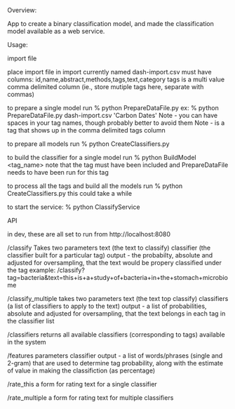 Overview:

App to create a binary classification model, and made the classification model available as a web service.

Usage:

import file

place import file in import
currently named dash-import.csv
must have columns:
id,name,abstract,methods,tags,text,category
tags is a multi value comma delimited column
(ie., store mutiple tags here, separate with commas)

to prepare a single model
run 
% python PrepareDataFile.py <importfilename> <tagname>
ex:
% python PrepareDataFile.py dash-import.csv 'Carbon Dates'
Note - you can have spaces in your tag names, though probably better to avoid them
Note - <tagname> is a tag that shows up in the comma delimited tags column

to prepare all models
run
% python CreateClassifiers.py <importfilename>

to build the classifier for a single model
run
% python BuildModel <tag_name>
note that the tag must have been included and PrepareDataFile needs to have been run for this tag

to process all the tags and build all the models
run
% python CreateClassifiers.py <importfilename>
this could take a while

to start the service:
% python ClassifyService

API

in dev, these are all set to run from http://localhost:8080

/classify
Takes two parameters
text (the text to classify)
classifier (the classifier built for a particular tag)
output - the probabilty, absolute and adjusted for oversampling, that the text would be propery classified under the tag
example: /classify?tag=bacteria&text=this+is+a+study+of+bacteria+in+the+stomach+microbiome

/classify_multiple
takes two parameters
text (the text top classify)
classifiers (a list of classifiers to apply to the text)
output - a list of probabilities, absolute and adjusted for oversampling, that the text belongs in each tag in the classifier list

/classifiers
returns all available classifiers (corresponding to tags) available in the system

/features
parameters
classifier
output - a list of words/phrases (single and 2-gram) that are used to determine tag probability, along with the estimate of value in making the classifiction (as percentage)

/rate_this
a form for rating text for a single classifier

/rate_multiple
a form for rating text for multiple classifiers

